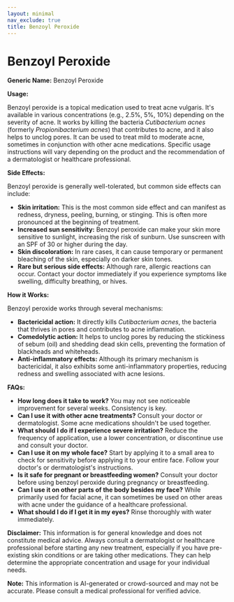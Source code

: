 ```yaml
---
layout: minimal
nav_exclude: true
title: Benzoyl Peroxide
---
```


# Benzoyl Peroxide

**Generic Name:** Benzoyl Peroxide

**Usage:**

Benzoyl peroxide is a topical medication used to treat acne vulgaris.  It's available in various concentrations (e.g., 2.5%, 5%, 10%) depending on the severity of acne. It works by killing the bacteria *Cutibacterium acnes* (formerly *Propionibacterium acnes*) that contributes to acne, and it also helps to unclog pores. It can be used to treat mild to moderate acne, sometimes in conjunction with other acne medications.  Specific usage instructions will vary depending on the product and the recommendation of a dermatologist or healthcare professional.


**Side Effects:**

Benzoyl peroxide is generally well-tolerated, but common side effects can include:

* **Skin irritation:** This is the most common side effect and can manifest as redness, dryness, peeling, burning, or stinging.  This is often more pronounced at the beginning of treatment.
* **Increased sun sensitivity:** Benzoyl peroxide can make your skin more sensitive to sunlight, increasing the risk of sunburn.  Use sunscreen with an SPF of 30 or higher during the day.
* **Skin discoloration:** In rare cases, it can cause temporary or permanent bleaching of the skin, especially on darker skin tones.
* **Rare but serious side effects:** Although rare, allergic reactions can occur.  Contact your doctor immediately if you experience symptoms like swelling, difficulty breathing, or hives.


**How it Works:**

Benzoyl peroxide works through several mechanisms:

* **Bactericidal action:** It directly kills *Cutibacterium acnes*, the bacteria that thrives in pores and contributes to acne inflammation.
* **Comedolytic action:** It helps to unclog pores by reducing the stickiness of sebum (oil) and shedding dead skin cells, preventing the formation of blackheads and whiteheads.
* **Anti-inflammatory effects:** Although its primary mechanism is bactericidal, it also exhibits some anti-inflammatory properties, reducing redness and swelling associated with acne lesions.


**FAQs:**

* **How long does it take to work?**  You may not see noticeable improvement for several weeks.  Consistency is key.
* **Can I use it with other acne treatments?**  Consult your doctor or dermatologist.  Some acne medications shouldn't be used together.
* **What should I do if I experience severe irritation?** Reduce the frequency of application, use a lower concentration, or discontinue use and consult your doctor.
* **Can I use it on my whole face?**  Start by applying it to a small area to check for sensitivity before applying it to your entire face.  Follow your doctor's or dermatologist's instructions.
* **Is it safe for pregnant or breastfeeding women?** Consult your doctor before using benzoyl peroxide during pregnancy or breastfeeding.
* **Can I use it on other parts of the body besides my face?** While primarily used for facial acne, it can sometimes be used on other areas with acne under the guidance of a healthcare professional.
* **What should I do if I get it in my eyes?** Rinse thoroughly with water immediately.


**Disclaimer:** This information is for general knowledge and does not constitute medical advice.  Always consult a dermatologist or healthcare professional before starting any new treatment, especially if you have pre-existing skin conditions or are taking other medications. They can help determine the appropriate concentration and usage for your individual needs.


**Note:** This information is AI-generated or crowd-sourced and may not be accurate. Please consult a medical professional for verified advice.